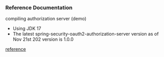 

### Reference Documentation

compiling authorization server (demo)
 * Using JDK 17 
 * The latest spring-security-oauth2-authorization-server version as of Nov 21st 202 version is 1.0.0



[reference](https://docs.spring.io/spring-authorization-server/docs/current/reference/html/getting-started.html)



